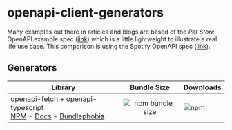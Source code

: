 # openapi-client-generators

Many examples out there in articles and blogs are based of the _Pet Store_ OpenAPI example spec ([link](https://github.com/OAI/OpenAPI-Specification/blob/main/examples/v3.0/petstore.json)) which is a little lightweight to illustrate a real life use case. This comparison is using the Spotify OpenAPI spec ([link](https://raw.githubusercontent.com/APIs-guru/openapi-directory/main/APIs/spotify.com/sonallux/2023.2.27/openapi.yaml)).

## Generators

| Library                                                                                                                                                                                            |                                Bundle Size                                | Downloads                                           |
| -------------------------------------------------------------------------------------------------------------------------------------------------------------------------------------------------- | :-----------------------------------------------------------------------: | --------------------------------------------------- |
| openapi-fetch + openapi-typescript<br />[NPM](https://www.npmjs.com/package/openapi-fetch) - [Docs](https://openapi-ts.pages.dev) - [Bundlephobia](https://bundlephobia.com/package/openapi-fetch) | ![npm bundle size](https://img.shields.io/bundlephobia/min/openapi-fetch) | ![npm](https://img.shields.io/npm/dm/openapi-fetch) |
